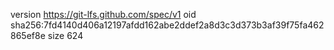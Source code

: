 version https://git-lfs.github.com/spec/v1
oid sha256:7fd4140d406a12197afdd162abe2ddef2a8d3c3d373b3af39f75fa462865ef8e
size 624
